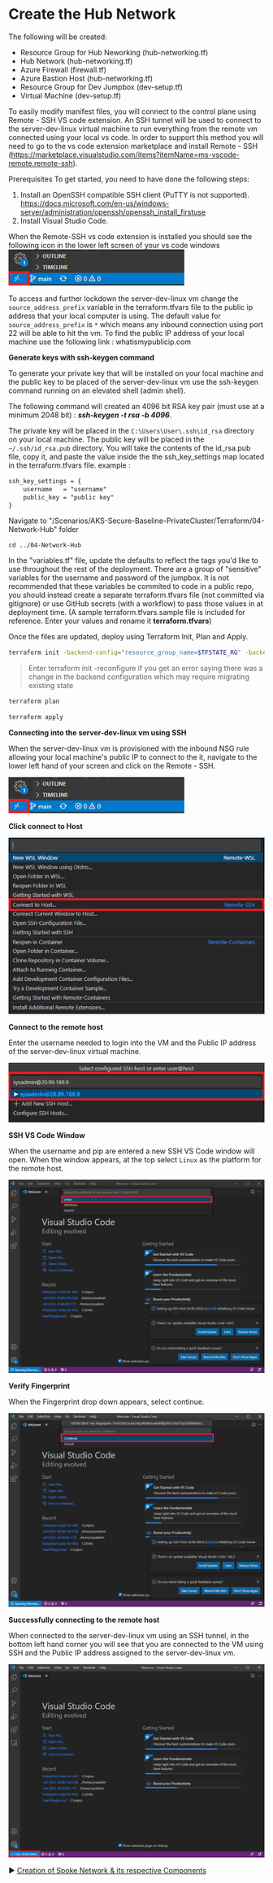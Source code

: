 # Create the Hub Network

The following will be created:
* Resource Group for Hub Neworking (hub-networking.tf)
* Hub Network (hub-networking.tf)
* Azure Firewall (firewall.tf)
* Azure Bastion Host (hub-networking.tf)
* Resource Group for Dev Jumpbox (dev-setup.tf)
* Virtual Machine (dev-setup.tf)

To easily modify manifest files, you will connect to the control plane using Remote - SSH VS code extension. An SSH tunnel will be used to connect to the server-dev-linux virtual machine to run everything from the remote vm connected using your local vs code. In order to support this method you will need to go to the vs code extension marketplace and install Remote - SSH (https://marketplace.visualstudio.com/items?itemName=ms-vscode-remote.remote-ssh).

Prerequisites
To get started, you need to have done the following steps:

1. Install an OpenSSH compatible SSH client (PuTTY is not supported). https://docs.microsoft.com/en-us/windows-server/administration/openssh/openssh_install_firstuse
2. Install Visual Studio Code.

When the Remote-SSH vs code extension is installed you should see the following icon in the lower left screen of your vs code windows
![Open SSH icon in vs code](../media/remote-ssh.png)

To access and further lockdown the server-dev-linux vm change the `source_address_prefix` variable in the terraform.tfvars file to the public ip address that your local computer is using. The default value for `source_address_prefix` is `*` which means any inbound connection using port 22 will be able to hit the vm. To find the public IP address of your local machine use the following link : whatismypublicip.com

**Generate keys with ssh-keygen command**

To generate your private key that will be installed on your local machine and the public key to be placed of the server-dev-linux vm use the ssh-keygen command running on an elevated shell (admin shell).

The following command will created an 4096 bit RSA key pair (must use at a minimum 2048 bit) : ***ssh-keygen -t rsa -b 4096***. 

The private key will be placed in the `C:\Users\User\.ssh\id_rsa` directory on your local machine. The public key will be placed in the `~/.ssh/id_rsa.pub` directory. You will take the contents of the id_rsa.pub file, copy it, and paste the value inside the the ssh_key_settings map located in the terraform.tfvars file.
example :

```
ssh_key_settings = {
    username   = "username"
    public_key = "public key"
}
```



Navigate to "/Scenarios/AKS-Secure-Baseline-PrivateCluster/Terraform/04-Network-Hub" folder
```
cd ../04-Network-Hub
```

In the "variables.tf" file, update the defaults to reflect the tags  you'd like to use throughout the rest of the deployment.  There are a group of "sensitive" variables for the username and password of the jumpbox.  It is not recommended that these variables be commited to code in a public repo, you should instead create a separate terraform.tfvars file (not committed via gitignore) or use GitHub secrets (with a workflow) to pass those values in at deployment time. (A sample terraform.tfvars.sample file is included for reference. Enter your values and rename it **terraform.tfvars**)

Once the files are updated, deploy using Terraform Init, Plan and Apply. 

```bash
terraform init -backend-config="resource_group_name=$TFSTATE_RG" -backend-config="storage_account_name=$STORAGEACCOUNTNAME" -backend-config="container_name=$CONTAINERNAME"
```

> Enter terraform init -reconfigure if you get an error saying there was a change in the backend configuration which may require migrating existing state

```bash
terraform plan
```

```bash
terraform apply
```

**Connecting into the server-dev-linux vm using SSH**

When the server-dev-linux vm is provisioned with the inbound NSG rule allowing your local machine's public IP to connect to the it, navigate to the lower left hand of your screen and click on the Remote - SSH.

![Open SSH icon in vs code](../media/remote-ssh.png)

**Click connect to Host**

![Connect to Host](../media/connect-to-host.png)

**Connect to the remote host**

Enter the username needed to login into the VM and the Public IP address of the server-dev-linux virtual machine.

![Connect to Host](../media/connect-to-host-using-pip.png)

**SSH VS Code Window**

When the username and pip are entered a new SSH VS Code window will open. When the window appears, at the top select `Linux` as the platform for the remote host.

![Linux Host](../media/linux-platform.png)

**Verify Fingerprint**

When the Fingerprint drop down appears, select continue.

![Fingerprint](../media/fingerprint.png)

**Successfully connecting to the remote host**

When connected to the server-dev-linux vm using an SSH tunnel, in the bottom left hand corner you will see that you are connected to the VM using SSH and the Public IP address assigned to the server-dev-linux vm.

![Successful connection](../media/ssh-connected.png)

:arrow_forward: [Creation of Spoke Network & its respective Components](./05-network-lz.md)